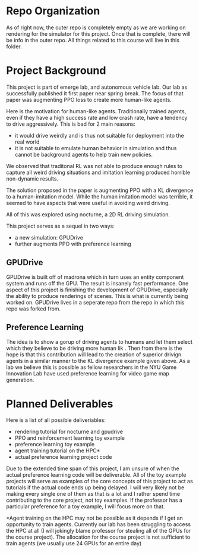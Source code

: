 # Repo Organization
As of right now, the outer repo is completely empty as we are working on rendering for the simulator for this project. Once that is complete, there will be info in the outer repo. All things related to this course will live in this folder. 

# Project Background
This project is part of emerge lab, and autonomous vehicle lab. Our lab as successfully published it first paper near spring break. The focus of that paper was augmenting PPO loss to create more human-like agents. 

Here is the motivation for human-like agents. Traditionally trained agents, even if they have a high success rate and low crash rate, have a tendency to drive aggressively. This is bad for 2 main reasons:
- it would drive weirdly and is thus not suitable for deployment into the real world
- it is not suitable to emulate human behavior in simulation and thus cannot be background agents to help train new policies.

We observed that traditonal RL was not able to produce enough rules to capture all weird driving situations and imitation learning produced horrible non-dynamic results. 

The solution proposed in the paper is augmenting PPO with a KL divergence to a human-imitation model. While the human imitation model was terrible, it seemed to have aspects that were useful in avoiding weird driving. 

All of this was explored using nocturne, a 2D RL driving simulation.

This project serves as a sequel in two ways:
- a new simulation: GPUDrive
- further augments PPO with preference learning

## GPUDrive
GPUDrive is built off of madrona which in turn uses an entity component system and runs off the GPU. The result is insanely fast performance. One aspect of this project is finishing the development of GPUDrive, especially the ability to produce renderings of scenes. This is what is currently being worked on. GPUDrive lives in a seperate repo from the repo in which this repo was forked from. 

## Preference Learning
The idea is to show a gorup of driving agents to humans and let them select which they believe to be driving more human lik . Then from there is the hope is that this contribution will lead to the creation of superior drivign agents in a similar manner to the KL divergence example given above. As a lab we believe this is possible as fellow researchers in the NYU Game Innovation Lab have used preference learning for video game map generation. 

# Planned Deliverables
Here is a list of all possible deliveriables:
- rendering tutorial for nocturne and gpudrive
- PPO and reinforcement learning toy example
- preference learning toy example
- agent training tutorial on the HPC*
- actual preference learning project code

Due to the extended time span of this project, I am unsure of when the actual preference learning code will be deliverable. All of the toy example projects will serve as examples of the core concepts of this project to act as tutorials if the actual code ends up being delayed. I will very likely not be making every single one of them as that is a lot and I rather spend time contributing to the core project, not toy examples. If the professor has a particular preference for a toy example, I will focus more on that. 

*Agent training on the HPC may not be possible as it depends if I get an opportunity to train agents. Currently our lab has been struggling to access the HPC at all (I will jokingly blame professor for stealing all of the GPUs for the course project). The allocation for the course project is not sufficient to train agents (we usually use 24 GPUs for an entire day)